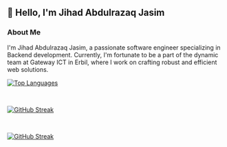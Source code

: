 
## 👋 Hello, I'm Jihad Abdulrazaq Jasim

### About Me

I'm Jihad Abdulrazaq Jasim, a passionate software engineer specializing in Backend development. Currently, I'm fortunate to be a part of the dynamic team at Gateway ICT in Erbil, where I work on crafting robust and efficient web solutions.


[![Top Languages](https://github-readme-stats.vercel.app/api/top-langs?username=jihadadulrazaqjasim&show_icons=true&title_color=ffffff&icon_color=40E0D0&text_color=ffffff&bg_color=0d1117&layout=compact&card_width=450&border_color=78797c)](https://github.com/jihadadulrazaqjasim/jihadadulrazaqjasim)

<br />

[![GitHub Streak](https://github-readme-streak-stats.herokuapp.com?user=jihadadulrazaqjasim&theme=bear&date_format=M%20j%5B%2C%20Y%5D&currStreakLabel=FFFFFF&background=0D1117&currStreakNum=FFFFFF)](https://github.com/jihadadulrazaqjasim/jihadadulrazaqjasim)

<br />

[![GitHub Streak](https://github-readme-stats.vercel.app/api?username=jihadadulrazaqjasim&&show_icons=true&title_color=e03c8a&icon_color=e03c8a&text_color=ffffff&bg_color=0d1117&border_color=78797c)](https://github.com/jihadadulrazaqjasim/jihadadulrazaqjasim)
